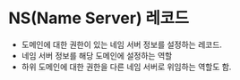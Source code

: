 # NS(Name Server) 레코드

+ 도메인에 대한 권한이 있는 네임 서버 정보를 설정하는 레코드.
+ 네임 서버 정보를 해당 도메인에 설정하는 역할
+ 하위 도메인에 대한 권한을 다른 네임 서버로 위임하는 역할도 함.
  
